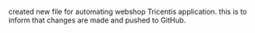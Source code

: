 created new file for automating webshop Tricentis application.
this is to inform that changes are made and pushed to GitHub.
